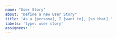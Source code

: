 ```yaml
---
name: "User Story"
about: "Define a new User Story"
title: 'As a [persona], I [want to], [so that].'
labels: 'type: user story'
assignees: ''
---
```

<!--

    - "As a [persona]": Who are we building this for? We’re not just after a job title, we’re after the persona of the person. Max. Our team should have a shared understanding of who Max is. We’ve hopefully interviewed plenty of Max’s. We understand how that person works, how they think and what they feel. We have empathy for Max.
    - “Wants to”: Here we’re describing their intent — not the features they use. What is it they’re actually trying to achieve? This statement should be implementation free — if you’re describing any part of the UI and not what the user goal is you're missing the point.
    - “So that”: how does their immediate desire to do something this fit into their bigger picture? What’s the overall benefit they’re trying to achieve? What is the big problem that needs solving?

    From https://www.atlassian.com/agile/project-management/user-stories
-->
